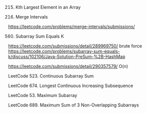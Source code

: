 215. Kth Largest Element in an Array 

56. Merge Intervals 

https://leetcode.com/problems/merge-intervals/submissions/  

560. Subarray Sum Equals K     

https://leetcode.com/submissions/detail/289969750/  brute force 
https://leetcode.com/problems/subarray-sum-equals-k/discuss/102106/Java-Solution-PreSum-%2B-HashMap 

https://leetcode.com/submissions/detail/290357579/   O(n)

LeetCode 523. Continuous Subarray Sum 

LeetCode 674. Longest Continuous Increasing Subsequence 

LeetCode 53. Maximum Subarray 

LeetCode 689. Maximum Sum of 3 Non-Overlapping Subarrays 


